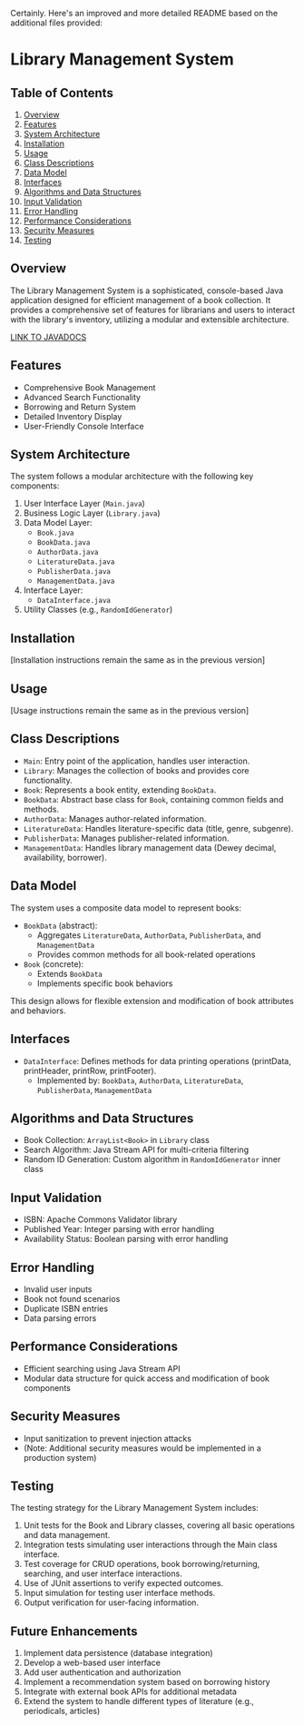 Certainly. Here's an improved and more detailed README based on the additional files provided:

# Library Management System

## Table of Contents

1. [Overview](#overview)
2. [Features](#features)
3. [System Architecture](#system-architecture)
4. [Installation](#installation)
5. [Usage](#usage)
6. [Class Descriptions](#class-descriptions)
7. [Data Model](#data-model)
8. [Interfaces](#interfaces)
9. [Algorithms and Data Structures](#algorithms-and-data-structures)
10. [Input Validation](#input-validation)
11. [Error Handling](#error-handling)
12. [Performance Considerations](#performance-considerations)
13. [Security Measures](#security-measures)
14. [Testing](#testing)

## Overview

The Library Management System is a sophisticated, console-based Java application designed for efficient management of a book collection. It provides a comprehensive set of features for librarians and users to interact with the library's inventory, utilizing a modular and extensible architecture.

[LINK TO JAVADOCS](https://docshoster.org/p/spencerjirehcebrian/stratpoint-java-intern-training-modules/latest/introduction.html)

## Features

- Comprehensive Book Management
- Advanced Search Functionality
- Borrowing and Return System
- Detailed Inventory Display
- User-Friendly Console Interface

## System Architecture

The system follows a modular architecture with the following key components:

1. User Interface Layer (`Main.java`)
2. Business Logic Layer (`Library.java`)
3. Data Model Layer:
   - `Book.java`
   - `BookData.java`
   - `AuthorData.java`
   - `LiteratureData.java`
   - `PublisherData.java`
   - `ManagementData.java`
4. Interface Layer:
   - `DataInterface.java`
5. Utility Classes (e.g., `RandomIdGenerator`)

## Installation

[Installation instructions remain the same as in the previous version]

## Usage

[Usage instructions remain the same as in the previous version]

## Class Descriptions

- `Main`: Entry point of the application, handles user interaction.
- `Library`: Manages the collection of books and provides core functionality.
- `Book`: Represents a book entity, extending `BookData`.
- `BookData`: Abstract base class for `Book`, containing common fields and methods.
- `AuthorData`: Manages author-related information.
- `LiteratureData`: Handles literature-specific data (title, genre, subgenre).
- `PublisherData`: Manages publisher-related information.
- `ManagementData`: Handles library management data (Dewey decimal, availability, borrower).

## Data Model

The system uses a composite data model to represent books:

- `BookData` (abstract):
  - Aggregates `LiteratureData`, `AuthorData`, `PublisherData`, and `ManagementData`
  - Provides common methods for all book-related operations
- `Book` (concrete):
  - Extends `BookData`
  - Implements specific book behaviors

This design allows for flexible extension and modification of book attributes and behaviors.

## Interfaces

- `DataInterface`: Defines methods for data printing operations (printData, printHeader, printRow, printFooter).
  - Implemented by: `BookData`, `AuthorData`, `LiteratureData`, `PublisherData`, `ManagementData`

## Algorithms and Data Structures

- Book Collection: `ArrayList<Book>` in `Library` class
- Search Algorithm: Java Stream API for multi-criteria filtering
- Random ID Generation: Custom algorithm in `RandomIdGenerator` inner class

## Input Validation

- ISBN: Apache Commons Validator library
- Published Year: Integer parsing with error handling
- Availability Status: Boolean parsing with error handling

## Error Handling

- Invalid user inputs
- Book not found scenarios
- Duplicate ISBN entries
- Data parsing errors

## Performance Considerations

- Efficient searching using Java Stream API
- Modular data structure for quick access and modification of book components

## Security Measures

- Input sanitization to prevent injection attacks
- (Note: Additional security measures would be implemented in a production system)

## Testing

The testing strategy for the Library Management System includes:

1. Unit tests for the Book and Library classes, covering all basic operations and data management.
2. Integration tests simulating user interactions through the Main class interface.
3. Test coverage for CRUD operations, book borrowing/returning, searching, and user interface interactions.
4. Use of JUnit assertions to verify expected outcomes.
5. Input simulation for testing user interface methods.
6. Output verification for user-facing information.

## Future Enhancements

1. Implement data persistence (database integration)
2. Develop a web-based user interface
3. Add user authentication and authorization
4. Implement a recommendation system based on borrowing history
5. Integrate with external book APIs for additional metadata
6. Extend the system to handle different types of literature (e.g., periodicals, articles)
